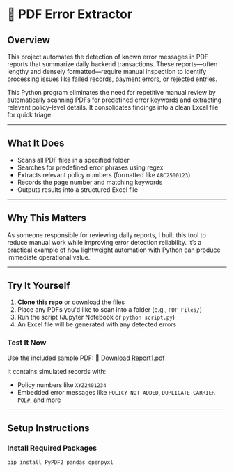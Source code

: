 # 🧾 PDF Error Extractor 

## Overview

This project automates the detection of known error messages in PDF reports that summarize daily backend transactions. These reports—often lengthy and densely formatted—require manual inspection to identify processing issues like failed records, payment errors, or rejected entries.

This Python program eliminates the need for repetitive manual review by automatically scanning PDFs for predefined error keywords and extracting relevant policy-level details. It consolidates findings into a clean Excel file for quick triage.

---

## What It Does

- Scans all PDF files in a specified folder  
- Searches for predefined error phrases using regex  
- Extracts relevant policy numbers (formatted like `ABC2500123`)  
- Records the page number and matching keywords  
- Outputs results into a structured Excel file

---

## Why This Matters

As someone responsible for reviewing daily reports, I built this tool to reduce manual work while improving error detection reliability. It’s a practical example of how lightweight automation with Python can produce immediate operational value.

---
## Try It Yourself

1. **Clone this repo** or download the files
2. Place any PDFs you'd like to scan into a folder (e.g., `PDF_Files/`)
3. Run the script (Jupyter Notebook or `python script.py`)
4. An Excel file will be generated with any detected errors

### Test It Now

Use the included sample PDF:
📄 [Download Report1.pdf](./PDF_Files/Report1.pdf)

It contains simulated records with:
- Policy numbers like `XYZ2401234`
- Embedded error messages like `POLICY NOT ADDED`, `DUPLICATE CARRIER POL#`, and more

---

##  Setup Instructions

### Install Required Packages

```bash
pip install PyPDF2 pandas openpyxl
